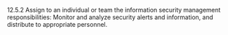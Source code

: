 12.5.2 Assign to an individual or team the information security management responsibilities: Monitor and analyze security alerts and information, and distribute to appropriate personnel. 